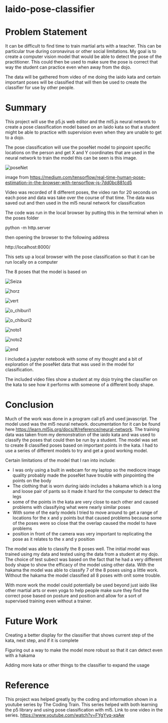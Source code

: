 # Iaido-pose-classifier

# Problem Statement

It can be difficult to find time to train martial arts with a teacher.  This can be particular true during coronavirus or other social limitations.  My goal is to create a computer vision model that would be able to detect the pose of the practitioner. This could then be used to make sure the pose is correct that way the student can practice even when away from the dojo.

The data will be gathered from video of me doing the iaido kata and certain important poses will be classified that will then be used to create the classifier for use by other people.

# Summary

This project will use the p5.js web editor and the ml5.js neural network to create a pose classification model based on an Iaido kata so that a student might be able to practice with supervision even when they are unable to get to a dojo.

The pose classification will use the poseNet model to pinpoint specific locations on the person and get X and Y coordinates that are used in the neural network to train the model this can be seen is this image.

![poseNet](/images/1_7qDyLpIT-3s4ylULsrnz8A.png)

image from https://medium.com/tensorflow/real-time-human-pose-estimation-in-the-browser-with-tensorflow-js-7dd0bc881cd5

Video was recorded of 8 different poses, the video ran for 20 seconds on each pose and data was take over the course of that time.  The data was saved out and then used in the ml5 neural network for classification

The code was run in the local browser by putting this in the terminal when in the poses folder

python -m http.server

then opening the browser to the following address

http://localhost:8000/

This sets up a local browser with the pose classification so that it can be run locally on a computer

The 8 poses that the model is based on

![Seiza](/images/seiza_mea.jpg)

![horz](/images/horiz_cut.jpg)

![vert](/images/vert_cut.jpg)

![o_chiburi1](/images/O-chiburi1.jpg)

![o_chiburi2](/images/O-chiburi2.jpg)

![noto1](/images/noto1.jpg)

![noto2](/images/noto2.jpg)

![end](/images/end.jpg)

I included a jupyter notebook with some of my thought and a bit of exploration of the poseNet data that was used in the model for classification.

The included video files show a student at my dojo trying the classifier on the kata to see how it performs with someone of a different body shape.

# Conclusion

Much of the work was done in a program call p5 and used javascript.  The model used was the ml5 neural network. documentation for it can be found here https://learn.ml5js.org/docs/#/reference/neural-network.  The training data was taken from my demonstration of the iaido kata and was used to classify the poses that could then be run by a student. The model was set to create 8 classified poses based on important points in the kata.  I had to use a series of different models to try and get a good working model.

Certain limitations of the model that I ran into include:
 - I was only using a built in webcam for my laptop so the mediocre image quality probably made the poseNet have trouble with pinpointing the points on the body
 - The clothing that is worn during iaido includes a hakama which is a long and loose pair of pants so it made it hard for the computer to detect the legs
 - some of the points in the kata are very close to each other and caused problems with classifying what were nearly similar poses
 - With some of the early models I tried to move around to get a range of locations for the x and y points but that caused problems because some of the poses were so close that the overlap caused the model to have problems
 - position in front of the camera was very important to replicating the pose as it relates to the x and y position
 
The model was able to classify the 8 poses well. The initial model was trained using my data and tested using the data from a student at my dojo.  The choice of test subect was based on the fact that he had a very different body shape to show the efficacy of the model using other data.  With the hakama the model was able to classify 7 of the 8 poses using a little work. Without the hakama the model classified all 8 poses with onlt some trouble. 

With more work the model could potentially be used beyond just iaido like other martial arts or even yoga to help people make sure they find the correct pose based on posture and position and allow for a sort of supervised training even without a trainer.

# Future Work

Creating a better display for the classifier that shows current step of the kata, next step, and if it is complete

Figuring out a way to make the model more robust so that it can detect even with a hakama

Adding more kata or other things to the classifier to expand the usage

# Reference

This project was helped greatly by the coding and information shown in a youtube series by The Coding Train.  This series helped with both learning the p5 library and using pose classification with ml5.  Link to one video in the series.
https://www.youtube.com/watch?v=FYgYyq-xqAw
